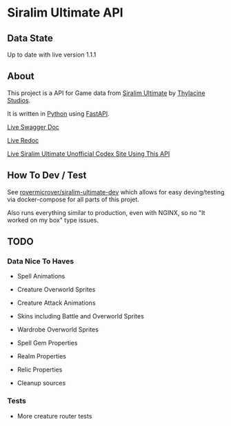 # Siralim Ultimate API

## Data State

Up to date with live version 1.1.1

## About

This project is a API for Game data from [Siralim Ultimate](https://store.steampowered.com/app/1289810/Siralim_Ultimate/) by [Thylacine Studios](http://www.thylacinestudios.com/).

It is written in [Python](https://www.python.org/) using [FastAPI](https://fastapi.tiangolo.com/).

[Live Swagger Doc](https://siralim-ultimate.rovermicrover.com/api/docs)

[Live Redoc](https://siralim-ultimate.rovermicrover.com/api/redoc)

[Live Siralim Ultimate Unofficial Codex Site Using This API](https://siralim-ultimate.rovermicrover.com/)

## How To Dev / Test

See [rovermicrover/siralim-ultimate-dev](https://github.com/rovermicrover/siralim-ultimate-dev) which allows for easy deving/testing via docker-compose for all parts of this projet.

Also runs everything similar to production, even with NGINX, so no "It worked on my box" type issues.

## TODO

### Data Nice To Haves

* Spell Animations

* Creature Overworld Sprites

* Creature Attack Animations

* Skins including Battle and Overworld Sprites

* Wardrobe Overworld Sprites

* Spell Gem Properties

* Realm Properties

* Relic Properties

* Cleanup sources

### Tests

* More creature router tests
